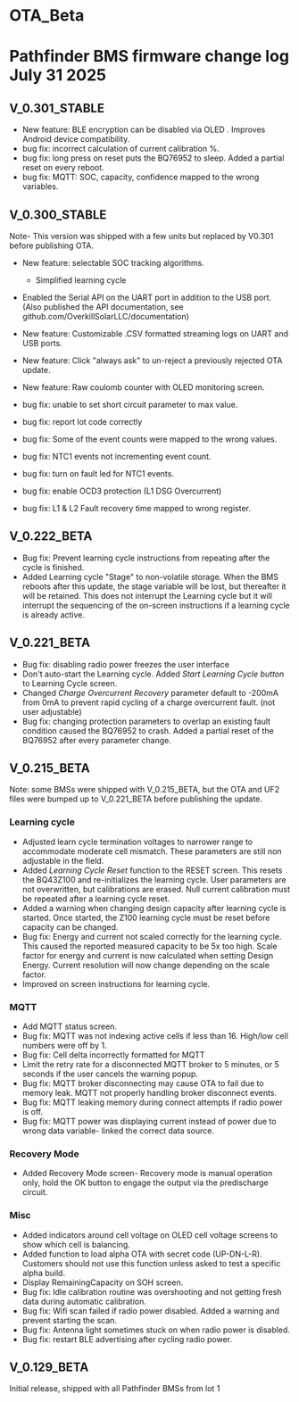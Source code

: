 # OTA_Beta

# Pathfinder BMS firmware change log July 31 2025

## V_0.301_STABLE
- New feature: BLE encryption can be disabled via OLED . Improves Android device compatibility. 
 - bug fix: incorrect calculation of current calibration %.
 - bug fix: long press on reset puts the BQ76952 to sleep. Added a partial reset on every reboot.
 - bug fix: MQTT: SOC, capacity, confidence mapped to the wrong variables.
## V_0.300_STABLE
Note- This version was shipped with a few units but replaced by V0.301 before publishing OTA.
 -  New feature: selectable SOC tracking algorithms.
  	- Simplified learning cycle
 -  Enabled the Serial API on the UART port in addition to the USB port. (Also published the API documentation, see github.com/OverkillSolarLLC/documentation)
 - New feature: Customizable .CSV formatted streaming logs on UART and USB ports.
 - New feature: Click "always ask" to un-reject a previously rejected OTA update.
 - New feature: Raw coulomb counter with OLED monitoring screen.

 - bug fix: unable to set short circuit parameter to max value.
 - bug fix: report lot code correctly
 - bug fix: Some of the event counts were mapped to the wrong values.
 - bug fix: NTC1 events not incrementing event count.
 - bug fix: turn on fault led for NTC1 events.
 - bug fix: enable OCD3 protection (L1 DSG Overcurrent)
 - bug fix: L1 & L2 Fault recovery time mapped to wrong register.

## V_0.222_BETA
 - Bug fix: Prevent learning cycle instructions from repeating after the cycle is finished.
 - Added Learning cycle "Stage" to non-volatile storage. When the BMS reboots after this update, the stage variable will be lost, but thereafter it will be retained. This does not interrupt the Learning cycle but it will interrupt the sequencing of the on-screen instructions if a learning cycle is already active.

## V_0.221_BETA
 - Bug fix: disabling radio power freezes the user interface
 - Don't auto-start the Learning cycle. Added _Start Learning Cycle button_ to Learning Cycle screen.
 - Changed _Charge Overcurrent Recovery_ parameter default to -200mA from 0mA to prevent rapid cycling of a charge overcurrent fault. (not user adjustable)
 - Bug fix: changing protection parameters to overlap an existing fault condition caused the BQ76952 to crash. Added a partial reset of the BQ76952 after every parameter change.


## V_0.215_BETA
Note: some BMSs were shipped with V_0.215_BETA, but the OTA and UF2 files were bumped up to V_0.221_BETA before publishing the update.
### Learning cycle 
- Adjusted learn cycle termination voltages to narrower range to accommodate moderate cell mismatch. These parameters are still non adjustable in the field.    
- Added _Learning Cycle Reset_ function to the RESET screen. This resets the BQ43Z100 and re-initializes the learning cycle. User parameters are not overwritten, but calibrations are erased. Null current calibration must be repeated after a learning cycle reset.   
- Added a warning when changing design capacity after learning cycle is started. Once started, the Z100 learning cycle must be reset before capacity can be changed. 
- Bug fix: Energy and current not scaled correctly for the learning cycle. This caused the reported measured capacity to be 5x too high. Scale factor for energy and current is now calculated when setting Design Energy. Current resolution will now change depending on the scale factor.    
- Improved on screen instructions for learning cycle.

### MQTT
 - Add MQTT status screen.
 - Bug fix: MQTT was not indexing active cells if less than 16. High/low cell numbers were off by 1.
 - Bug fix: Cell delta incorrectly formatted for MQTT
 - Limit the retry rate for a disconnected MQTT broker to 5 minutes, or 5 seconds if the user cancels the warning popup.
 - Bug fix: MQTT broker disconnecting may cause OTA to fail due to memory leak. MQTT not properly handling broker disconnect events.
 - Bug fix: MQTT leaking memory during connect attempts if radio power is off.
 - Bug fix: MQTT power was displaying current instead of power due to wrong data variable- linked the correct data source.

### Recovery Mode
- Added Recovery Mode screen- Recovery mode is manual operation only, hold the OK button to engage the output via the predischarge circuit.

### Misc
- Added indicators around cell voltage on OLED cell voltage screens to show which cell is balancing.    
- Added function to load alpha OTA with secret code (UP-DN-L-R). Customers should not use this function unless asked to test a specific alpha build.     
- Display RemainingCapacity on SOH screen.      
- Bug fix: Idle calibration routine was overshooting and not getting fresh data during automatic calibration.     
- Bug fix: Wifi scan failed if radio power disabled. Added a warning and prevent starting the scan.    
- Bug fix: Antenna light sometimes stuck on when radio power is disabled.   
- Bug fix: restart BLE advertising after cycling radio power.

## V_0.129_BETA 
Initial release, shipped with all Pathfinder BMSs from lot 1